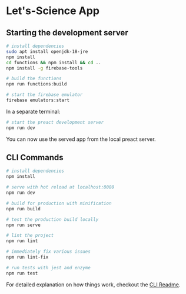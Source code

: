 # Let's-Science App

## Starting the development server

```bash
# install dependencies
sudo apt install openjdk-18-jre
npm install
cd functions && npm install && cd ..
npm install -g firebase-tools

# build the functions
npm run functions:build

# start the firebase emulator
firebase emulators:start
```

In a separate terminal:

```bash
# start the preact development server
npm run dev
```

You can now use the served app from the local preact server.

## CLI Commands

```bash
# install dependencies
npm install

# serve with hot reload at localhost:8080
npm run dev

# build for production with minification
npm run build

# test the production build locally
npm run serve

# lint the project
npm run lint

# immediately fix various issues
npm run lint-fix

# run tests with jest and enzyme
npm run test
```

For detailed explanation on how things work, checkout the [CLI Readme](https://github.com/developit/preact-cli/blob/master/README.md).
